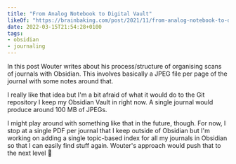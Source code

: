 ```yaml
---
title: "From Analog Notebook to Digital Vault"
likeOf: "https://brainbaking.com/post/2021/11/from-analog-notebook-to-digital-vault/"
date: 2022-03-15T21:54:28+0100
tags:
- obsidian
- journaling
---
```

In this post Wouter writes about his process/structure of organising scans of journals with Obsidian. This involves basically a JPEG file per page of the journal with some notes around that. 

I really like that idea but I'm a bit afraid of what it would do to the Git repository I keep my Obsidian Vault in right now. A single journal would produce around 100 MB of JPEGs.

I might play around with something like that in the future, though. For now, I stop at a single PDF per journal that I keep outside of Obsidian but I'm working on adding a single topic-based index for all my journals in Obsidian so that I can easily find stuff again. Wouter's approach would push that to the next level 🙂
